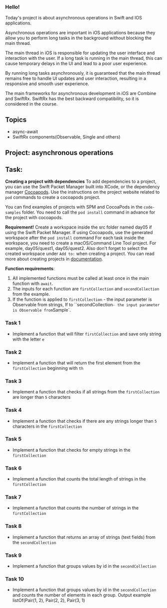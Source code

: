 ### Hello!

Today's project is about asynchronous operations in Swift and IOS applications. 

Asynchronous operations are important in iOS applications because they allow you to perform long tasks in the background without blocking the main thread.

The main thread in iOS is responsible for updating the user interface and interaction with the user. 
If a long task is running in the main thread, this can cause temporary delays in the UI and lead to a poor user experience.

By running long tasks asynchronously, it is guaranteed that the main thread remains free to handle UI updates and user interaction, resulting in a responsive and smooth user experience.

The main frameworks for asynchronous development in iOS are Combine and SwiftRx.
SwiftRx has the best backward compatibility, so it is considered in the course.

## Topics
- async-await
- SwiftRx components(Observable, Single and others)

## Project: asynchronous operations 

## Task:

**Creating a project with dependencies**
To add dependencies to a project, you can use the Swift Packet Manager built into XCode, 
or the dependency manager [Cocoapods](https://cocoapods.org/).
Use the instructions on the project website related to `pod` commands to create a cocoapods project.

You can find examples of projects with SPM and CocoaPods in the `code-samples` folder. 
You need to call the `pod install` command in advance for the project with cocoapods.

**Requirement!** Create a workspace inside the src folder named day05 if using the Swift Packet Manager.
If using Cocoapods, use the generated workspace after the `pod install` command
For each task inside the workspace, you need to create a macOS/Command Line Tool project. For example, day05/quest1, day05/quest2.
Also don't forget to select the created workspace under `Add to:` when creating a project.
You can read more about creating projects in [documentation](https://www.swift.org/getting-started/).

**Function requirements**:
1. All implemented functions must be called at least once in the main function with `await`.
2. The inputs for each function are `firstCollection` and `secondCollection` from the example.
3. If the function is applied to `firstCollection` - the input parameter is Observable from strings,
If to ``secondCollection` - the input parameter is Observable from `Sample`.

### Task 1

- Implement a function that will filter `firstCollection` and save only string with the letter `e`

### Task 2

- Implement a function that will return the first element from the `firstCollection` beginning with `th`

### Task 3

- Implement a function that checks if all strings from the `firstCollection` are longer than `5` characters

### Task 4

- Implement a function that checks if there are any strings longer than `5` characters in the `firstCollection`

### Task 5

- Implement a function that checks for empty strings in the `firstCollection`

### Task 6

- Implement a function that counts the total length of strings in the `firstCollection`

### Task 7

- Implement a function that counts the number of strings in the `firstCollection`

### Task 8

- Implement a function that returns an array of strings (text fields) from the `secondCollection`

### Task 9

- Implement a function that groups values by id in the `secondCollection`

### Task 10

- Implement a function that groups values by id in the `secondCollection` and counts the number of elements in each group. 
Output example listOf(Pair(1, 2), Pair(2, 2), Pair(3, 1)